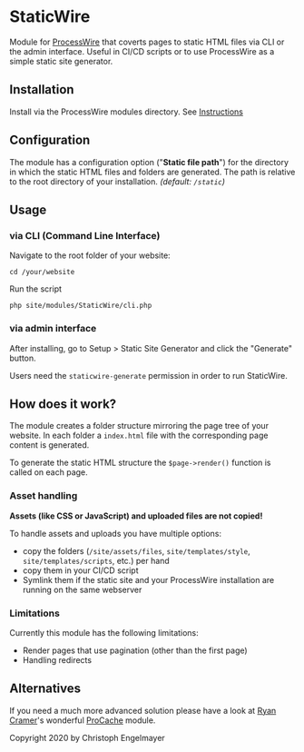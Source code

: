 # StaticWire

Module for [ProcessWire](https://processwire.com/) that coverts pages to static HTML files via CLI or the admin interface.
Useful in CI/CD scripts or to use ProcessWire as a simple static site generator.

## Installation

Install via the ProcessWire modules directory. See [Instructions](https://modules.processwire.com/install-uninstall/)

## Configuration

The module has a configuration option ("**Static file path**\") for the directory in which the static HTML files and folders are generated. The path is relative to the root directory of your installation. *(default: `/static`)*

## Usage

### via CLI (Command Line Interface)

Navigate to the root folder of your website:

    cd /your/website

Run the script

    php site/modules/StaticWire/cli.php

### via admin interface

After installing, go to Setup > Static Site Generator and click the "Generate" button.

Users need the `staticwire-generate` permission in order to run StaticWire.

## How does it work?

The module creates a folder structure mirroring the page tree of your website.
In each folder a `index.html` file with the corresponding page content is generated.

To generate the static HTML structure the `$page->render()` function is called on each page.

### Asset handling

**Assets (like CSS or JavaScript) and uploaded files are not copied!**

To handle assets and uploads you have multiple options:

* copy the folders (`/site/assets/files`, `site/templates/style`, `site/templates/scripts`, etc.) per hand
* copy them in your CI/CD script
* Symlink them if the static site and your ProcessWire installation are running on the same webserver

### Limitations

Currently this module has the following limitations:

*  Render pages that use pagination (other than the first page)
*  Handling redirects

## Alternatives

If you need a much more advanced solution please have a look at [Ryan Cramer](http://directory.processwire.com/developers/ryan-cramer/)'s wonderful [ProCache](https://modules.processwire.com/modules/pro-cache/) module.

Copyright 2020 by Christoph Engelmayer

